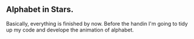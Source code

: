 ## Alphabet in Stars.

Basically, everything is finished by now. Before the handin I'm going to tidy up my code and develope the animation of alphabet.

